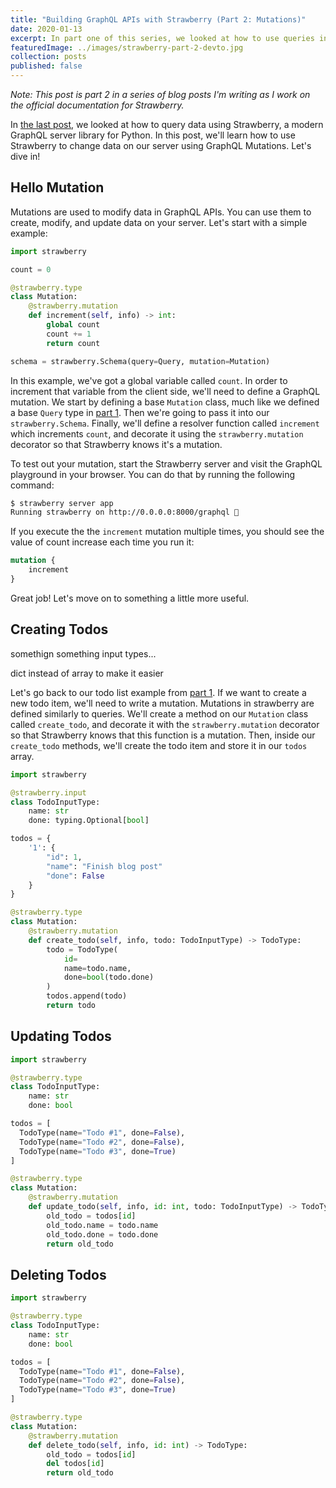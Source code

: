 ```yaml
---
title: "Building GraphQL APIs with Strawberry (Part 2: Mutations)"
date: 2020-01-13
excerpt: In part one of this series, we looked at how to use queries in Strawberry. In this post, we'll...
featuredImage: ../images/strawberry-part-2-devto.jpg
collection: posts
published: false
---
```


*Note: This post is part 2 in a series of blog posts I'm writing as I work on the official documentation for Strawberry.*

In [the last post](), we looked at how to query data using Strawberry, a modern GraphQL server library for Python. In this post, we'll learn how to use Strawberry to change data on our server using GraphQL Mutations. Let's dive in!

## Hello Mutation

Mutations are used to modify data in GraphQL APIs. You can use them to create, modify, and update data on your server. Let's start with a simple example: 

```python
import strawberry

count = 0

@strawberry.type
class Mutation:
    @strawberry.mutation
    def increment(self, info) -> int:
        global count
        count += 1
        return count

schema = strawberry.Schema(query=Query, mutation=Mutation)
```

In this example, we've got a global variable called `count`. In order to increment that variable from the client side, we'll need to define a GraphQL mutation. We start by defining a base `Mutation` class, much like we defined a base `Query` type in [part 1](). Then we're going to pass it into our `strawberry.Schema`. Finally, we'll define a resolver function called `increment` which increments `count`, and decorate it using the `strawberry.mutation` decorator so that Strawberry knows it's a mutation.

To test out your mutation, start the Strawberry server and visit the GraphQL playground in your browser. You can do that by running the following command:

```bash
$ strawberry server app
Running strawberry on http://0.0.0.0:8000/graphql 🍓
```

If you execute the the `increment` mutation multiple times, you should see the value of count increase each time you run it:

```graphql
mutation {
    increment
}
```

Great job! Let's move on to something a little more useful.

## Creating Todos

somethign something input types...

dict instead of array to make it easier

Let's go back to our todo list example from [part 1](/writing/strawberry-graphql-part-1). If we want to create a new todo item, we'll need to write a mutation. Mutations in strawberry are defined similarly to queries. We'll create a method on our `Mutation` class called `create_todo`, and decorate it with the `strawberry.mutation` decorator so that Strawberry knows that this function is a mutation. Then, inside our `create_todo` methods, we'll create the todo item and store it in our `todos` array.

```python
import strawberry

@strawberry.input
class TodoInputType:
    name: str
    done: typing.Optional[bool]

todos = {
    '1': {
        "id": 1,
        "name": "Finish blog post"
        "done": False
    }
}

@strawberry.type
class Mutation:
    @strawberry.mutation
    def create_todo(self, info, todo: TodoInputType) -> TodoType:
        todo = TodoType(
            id=
            name=todo.name,
            done=bool(todo.done)
        )
        todos.append(todo)
        return todo
```

## Updating Todos

```python
import strawberry

@strawberry.type
class TodoInputType:
    name: str
    done: bool

todos = [
  TodoType(name="Todo #1", done=False),
  TodoType(name="Todo #2", done=False),
  TodoType(name="Todo #3", done=True)
]

@strawberry.type
class Mutation:
    @strawberry.mutation
    def update_todo(self, info, id: int, todo: TodoInputType) -> TodoType:
        old_todo = todos[id]
        old_todo.name = todo.name
        old_todo.done = todo.done
        return old_todo
```

## Deleting Todos

```python
import strawberry

@strawberry.type
class TodoInputType:
    name: str
    done: bool

todos = [
  TodoType(name="Todo #1", done=False),
  TodoType(name="Todo #2", done=False),
  TodoType(name="Todo #3", done=True)
]

@strawberry.type
class Mutation:
    @strawberry.mutation
    def delete_todo(self, info, id: int) -> TodoType:
        old_todo = todos[id]
        del todos[id]
        return old_todo
```